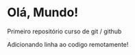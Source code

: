 # Olá, Mundo!
 Primeiro repositório curso de git / github
 
Adicionando linha ao codigo remotamente!
